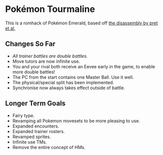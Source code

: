 # Pokémon Tourmaline

This is a romhack of Pokémon Emerald, based off [the disassembly by pret et al.](https://github.com/pret/pokeemerald)

## Changes So Far
- *All trainer battles are double battles.*
- Move tutors are now infinite use.
- You and your rival both receive an Eevee early in the game, to enable more double battles!
- The PC from the start contains one Master Ball.  Use it well.
- The physical/special split has been implemented.
- Synchronise now always takes effect outside of battle.

## Longer Term Goals
- Fairy type.
- Revamping all Pokemon movesets to be more pleasing to use.
- Expanded encounters.
- Expanded trainer rosters.
- Revamped sprites.
- Infinite use TMs.
- Remove the entire concept of HMs.
